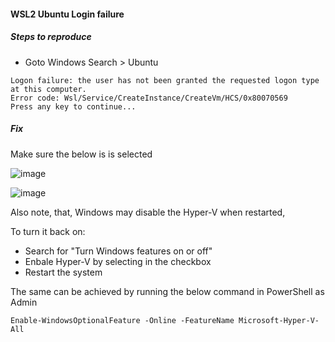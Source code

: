 #### WSL2 Ubuntu Login failure

##### Steps to reproduce
- Goto Windows Search > Ubuntu

```
Logon failure: the user has not been granted the requested logon type at this computer.
Error code: Wsl/Service/CreateInstance/CreateVm/HCS/0x80070569
Press any key to continue...
```
##### Fix
Make sure the below is is selected

![image](https://github.com/user-attachments/assets/2110b0ba-f66e-4ffc-8e2f-4f594a8e7440)

![image](https://github.com/user-attachments/assets/01e35904-3330-46c4-943b-f7a2fbeafa7e)

Also note, that,
Windows may disable the Hyper-V when restarted,

To turn it back on:

- Search for "Turn Windows features on or off"
- Enbale Hyper-V by selecting in the checkbox
- Restart the system


The same can be achieved by running the below command in PowerShell as Admin

`Enable-WindowsOptionalFeature -Online -FeatureName Microsoft-Hyper-V-All`
